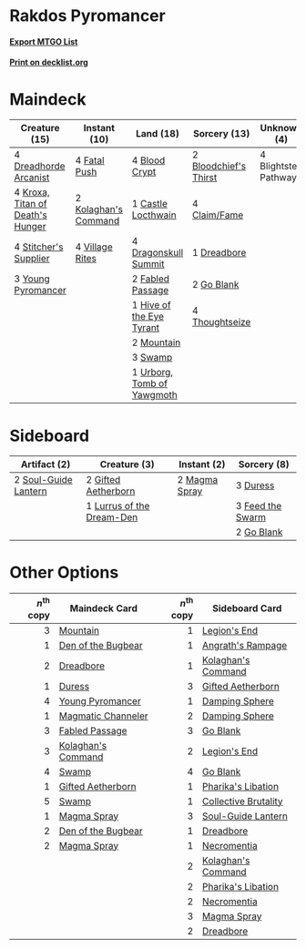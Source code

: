 # Rakdos Pyromancer

#### [Export MTGO List](../collection/Rakdos%20Pyromancer/Rakdos%20Pyromancer.txt)
#### [Print on decklist.org](http://decklist.org/?deckmain=4%09Blightstep%20Pathway%0A4%09Blood%20Crypt%0A2%09Bloodchief's%20Thirst%0A1%09Castle%20Locthwain%0A4%09Claim/Fame%0A4%09Dragonskull%20Summit%0A1%09Dreadbore%0A4%09Dreadhorde%20Arcanist%0A2%09Fabled%20Passage%0A4%09Fatal%20Push%0A2%09Go%20Blank%0A1%09Hive%20of%20the%20Eye%20Tyrant%0A2%09Kolaghan's%20Command%0A4%09Kroxa,%20Titan%20of%20Death's%20Hunger%0A2%09Mountain%0A4%09Stitcher's%20Supplier%0A3%09Swamp%0A4%09Thoughtseize%0A1%09Urborg,%20Tomb%20of%20Yawgmoth%0A4%09Village%20Rites%0A3%09Young%20Pyromancer&deckside=3%09Duress%0A3%09Feed%20the%20Swarm%0A2%09Gifted%20Aetherborn%0A2%09Go%20Blank%0A1%09Lurrus%20of%20the%20Dream-Den%0A2%09Magma%20Spray%0A2%09Soul-Guide%20Lantern)
# Maindeck

|                                               Creature (15)                                               |                                         Instant (10)                                          |                                              Land (18)                                              |                                          Sorcery (13)                                          |    Unknown (4)     |
|-----------------------------------------------------------------------------------------------------------|-----------------------------------------------------------------------------------------------|-----------------------------------------------------------------------------------------------------|------------------------------------------------------------------------------------------------|--------------------|
|4 [Dreadhorde Arcanist](http://gatherer.wizards.com/Pages/Card/Details.aspx?multiverseid=461052)           |4 [Fatal Push](http://gatherer.wizards.com/Pages/Card/Details.aspx?multiverseid=423724)        |4 [Blood Crypt](http://gatherer.wizards.com/Pages/Card/Details.aspx?multiverseid=97102)              |2 [Bloodchief's Thirst](http://gatherer.wizards.com/Pages/Card/Details.aspx?multiverseid=491729)|4 Blightstep Pathway|
|4 [Kroxa, Titan of Death's Hunger](http://gatherer.wizards.com/Pages/Card/Details.aspx?multiverseid=476472)|2 [Kolaghan's Command](http://gatherer.wizards.com/Pages/Card/Details.aspx?multiverseid=394613)|1 [Castle Locthwain](http://gatherer.wizards.com/Pages/Card/Details.aspx?multiverseid=473203)        |4 [Claim/Fame](http://gatherer.wizards.com/Pages/Card/Details.aspx?multiverseid=430839)         |                    |
|4 [Stitcher's Supplier](http://gatherer.wizards.com/Pages/Card/Details.aspx?multiverseid=447257)           |4 [Village Rites](http://gatherer.wizards.com/Pages/Card/Details.aspx?multiverseid=485449)     |4 [Dragonskull Summit](http://gatherer.wizards.com/Pages/Card/Details.aspx?multiverseid=420909)      |1 [Dreadbore](http://gatherer.wizards.com/Pages/Card/Details.aspx?multiverseid=430622)          |                    |
|3 [Young Pyromancer](http://gatherer.wizards.com/Pages/Card/Details.aspx?multiverseid=426592)              |                                                                                               |2 [Fabled Passage](http://gatherer.wizards.com/Pages/Card/Details.aspx?multiverseid=473206)          |2 [Go Blank](http://gatherer.wizards.com/Pages/Card/Details.aspx?multiverseid=513549)           |                    |
|                                                                                                           |                                                                                               |1 [Hive of the Eye Tyrant](http://gatherer.wizards.com/Pages/Card/Details.aspx?multiverseid=527545)  |4 [Thoughtseize](http://gatherer.wizards.com/Pages/Card/Details.aspx?multiverseid=438676)       |                    |
|                                                                                                           |                                                                                               |2 [Mountain](http://gatherer.wizards.com/Pages/Card/Details.aspx?multiverseid=439859)                |                                                                                                |                    |
|                                                                                                           |                                                                                               |3 [Swamp](http://gatherer.wizards.com/Pages/Card/Details.aspx?multiverseid=439858)                   |                                                                                                |                    |
|                                                                                                           |                                                                                               |1 [Urborg, Tomb of Yawgmoth](http://gatherer.wizards.com/Pages/Card/Details.aspx?multiverseid=383425)|                                                                                                |                    |


# Sideboard

|                                         Artifact (2)                                          |                                            Creature (3)                                            |                                      Instant (2)                                       |                                        Sorcery (8)                                        |
|-----------------------------------------------------------------------------------------------|----------------------------------------------------------------------------------------------------|----------------------------------------------------------------------------------------|-------------------------------------------------------------------------------------------|
|2 [Soul-Guide Lantern](http://gatherer.wizards.com/Pages/Card/Details.aspx?multiverseid=476488)|2 [Gifted Aetherborn](http://gatherer.wizards.com/Pages/Card/Details.aspx?multiverseid=423728)      |2 [Magma Spray](http://gatherer.wizards.com/Pages/Card/Details.aspx?multiverseid=426843)|3 [Duress](http://gatherer.wizards.com/Pages/Card/Details.aspx?multiverseid=14557)         |
|                                                                                               |1 [Lurrus of the Dream-Den](http://gatherer.wizards.com/Pages/Card/Details.aspx?multiverseid=479746)|                                                                                        |3 [Feed the Swarm](http://gatherer.wizards.com/Pages/Card/Details.aspx?multiverseid=491737)|
|                                                                                               |                                                                                                    |                                                                                        |2 [Go Blank](http://gatherer.wizards.com/Pages/Card/Details.aspx?multiverseid=513549)      |


# Other Options

|*n*<sup>th</sup> copy|                                        Maindeck Card                                        |*n*<sup>th</sup> copy|                                        Sideboard Card                                         |
|--------------------:|---------------------------------------------------------------------------------------------|--------------------:|-----------------------------------------------------------------------------------------------|
|                    3|[Mountain](http://gatherer.wizards.com/Pages/Card/Details.aspx?multiverseid=439859)          |                    1|[Legion's End](http://gatherer.wizards.com/Pages/Card/Details.aspx?multiverseid=466860)        |
|                    1|[Den of the Bugbear](http://gatherer.wizards.com/Pages/Card/Details.aspx?multiverseid=527541)|                    1|[Angrath's Rampage](http://gatherer.wizards.com/Pages/Card/Details.aspx?multiverseid=461112)   |
|                    2|[Dreadbore](http://gatherer.wizards.com/Pages/Card/Details.aspx?multiverseid=430622)         |                    1|[Kolaghan's Command](http://gatherer.wizards.com/Pages/Card/Details.aspx?multiverseid=394613)  |
|                    1|[Duress](http://gatherer.wizards.com/Pages/Card/Details.aspx?multiverseid=14557)             |                    3|[Gifted Aetherborn](http://gatherer.wizards.com/Pages/Card/Details.aspx?multiverseid=423728)   |
|                    4|[Young Pyromancer](http://gatherer.wizards.com/Pages/Card/Details.aspx?multiverseid=426592)  |                    1|[Damping Sphere](http://gatherer.wizards.com/Pages/Card/Details.aspx?multiverseid=443101)      |
|                    1|[Magmatic Channeler](http://gatherer.wizards.com/Pages/Card/Details.aspx?multiverseid=491789)|                    2|[Damping Sphere](http://gatherer.wizards.com/Pages/Card/Details.aspx?multiverseid=443101)      |
|                    3|[Fabled Passage](http://gatherer.wizards.com/Pages/Card/Details.aspx?multiverseid=473206)    |                    3|[Go Blank](http://gatherer.wizards.com/Pages/Card/Details.aspx?multiverseid=513549)            |
|                    3|[Kolaghan's Command](http://gatherer.wizards.com/Pages/Card/Details.aspx?multiverseid=394613)|                    2|[Legion's End](http://gatherer.wizards.com/Pages/Card/Details.aspx?multiverseid=466860)        |
|                    4|[Swamp](http://gatherer.wizards.com/Pages/Card/Details.aspx?multiverseid=439858)             |                    4|[Go Blank](http://gatherer.wizards.com/Pages/Card/Details.aspx?multiverseid=513549)            |
|                    1|[Gifted Aetherborn](http://gatherer.wizards.com/Pages/Card/Details.aspx?multiverseid=423728) |                    1|[Pharika's Libation](http://gatherer.wizards.com/Pages/Card/Details.aspx?multiverseid=476362)  |
|                    5|[Swamp](http://gatherer.wizards.com/Pages/Card/Details.aspx?multiverseid=439858)             |                    1|[Collective Brutality](http://gatherer.wizards.com/Pages/Card/Details.aspx?multiverseid=414380)|
|                    1|[Magma Spray](http://gatherer.wizards.com/Pages/Card/Details.aspx?multiverseid=426843)       |                    3|[Soul-Guide Lantern](http://gatherer.wizards.com/Pages/Card/Details.aspx?multiverseid=476488)  |
|                    2|[Den of the Bugbear](http://gatherer.wizards.com/Pages/Card/Details.aspx?multiverseid=527541)|                    1|[Dreadbore](http://gatherer.wizards.com/Pages/Card/Details.aspx?multiverseid=430622)           |
|                    2|[Magma Spray](http://gatherer.wizards.com/Pages/Card/Details.aspx?multiverseid=426843)       |                    1|[Necromentia](http://gatherer.wizards.com/Pages/Card/Details.aspx?multiverseid=485439)         |
|                     |                                                                                             |                    2|[Kolaghan's Command](http://gatherer.wizards.com/Pages/Card/Details.aspx?multiverseid=394613)  |
|                     |                                                                                             |                    2|[Pharika's Libation](http://gatherer.wizards.com/Pages/Card/Details.aspx?multiverseid=476362)  |
|                     |                                                                                             |                    2|[Necromentia](http://gatherer.wizards.com/Pages/Card/Details.aspx?multiverseid=485439)         |
|                     |                                                                                             |                    3|[Magma Spray](http://gatherer.wizards.com/Pages/Card/Details.aspx?multiverseid=426843)         |
|                     |                                                                                             |                    2|[Dreadbore](http://gatherer.wizards.com/Pages/Card/Details.aspx?multiverseid=430622)           |


